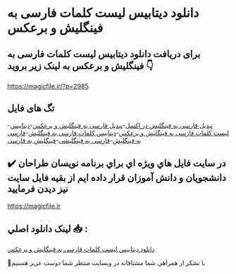 # دانلود دیتابیس لیست کلمات فارسی به فینگلیش و برعکس

## برای دریافت دانلود دیتابیس لیست کلمات فارسی به فینگلیش و برعکس به لینک زیر بروید 👇

https://magicfile.ir/?p=2985

## تگ های فایل

-[تبدیل فارسی به فینگلیش در اکسل](https://magicfile.ir/product/%d8%af%db%8c%d8%aa%d8%a7%d8%a8%db%8c%d8%b3-%d9%84%db%8c%d8%b3%d8%aa-%da%a9%d9%84%d9%85%d8%a7%d8%aa-%d9%81%d8%a7%d8%b1%d8%b3%db%8c-%d8%a8%d9%87-%d9%81%db%8c%d9%86%da%af%d9%84%db%8c%d8%b4-%d9%88-%d8%a8%d8%b1%d8%b9%da%a9%d8%b3/)-[تبدیل فارسی به فینگلیش و برعکس](https://magicfile.ir/product/%d8%af%db%8c%d8%aa%d8%a7%d8%a8%db%8c%d8%b3-%d9%84%db%8c%d8%b3%d8%aa-%da%a9%d9%84%d9%85%d8%a7%d8%aa-%d9%81%d8%a7%d8%b1%d8%b3%db%8c-%d8%a8%d9%87-%d9%81%db%8c%d9%86%da%af%d9%84%db%8c%d8%b4-%d9%88-%d8%a8%d8%b1%d8%b9%da%a9%d8%b3/)-[دیتابیس لیست کلمات فارسی به فینگلیش و برعکس](https://magicfile.ir/product/%d8%af%db%8c%d8%aa%d8%a7%d8%a8%db%8c%d8%b3-%d9%84%db%8c%d8%b3%d8%aa-%da%a9%d9%84%d9%85%d8%a7%d8%aa-%d9%81%d8%a7%d8%b1%d8%b3%db%8c-%d8%a8%d9%87-%d9%81%db%8c%d9%86%da%af%d9%84%db%8c%d8%b4-%d9%88-%d8%a8%d8%b1%d8%b9%da%a9%d8%b3/)-[دیتابیس کلمات فارسی به فینگلیش](https://magicfile.ir/product/%d8%af%db%8c%d8%aa%d8%a7%d8%a8%db%8c%d8%b3-%d9%84%db%8c%d8%b3%d8%aa-%da%a9%d9%84%d9%85%d8%a7%d8%aa-%d9%81%d8%a7%d8%b1%d8%b3%db%8c-%d8%a8%d9%87-%d9%81%db%8c%d9%86%da%af%d9%84%db%8c%d8%b4-%d9%88-%d8%a8%d8%b1%d8%b9%da%a9%d8%b3/)-[فارسی به فینگلیش](https://magicfile.ir/product/%d8%af%db%8c%d8%aa%d8%a7%d8%a8%db%8c%d8%b3-%d9%84%db%8c%d8%b3%d8%aa-%da%a9%d9%84%d9%85%d8%a7%d8%aa-%d9%81%d8%a7%d8%b1%d8%b3%db%8c-%d8%a8%d9%87-%d9%81%db%8c%d9%86%da%af%d9%84%db%8c%d8%b4-%d9%88-%d8%a8%d8%b1%d8%b9%da%a9%d8%b3/)-[فارسی به فینگلیشی](https://magicfile.ir/product/%d8%af%db%8c%d8%aa%d8%a7%d8%a8%db%8c%d8%b3-%d9%84%db%8c%d8%b3%d8%aa-%da%a9%d9%84%d9%85%d8%a7%d8%aa-%d9%81%d8%a7%d8%b1%d8%b3%db%8c-%d8%a8%d9%87-%d9%81%db%8c%d9%86%da%af%d9%84%db%8c%d8%b4-%d9%88-%d8%a8%d8%b1%d8%b9%da%a9%d8%b3/)-[فینگلیش به فارسی](https://magicfile.ir/product/%d8%af%db%8c%d8%aa%d8%a7%d8%a8%db%8c%d8%b3-%d9%84%db%8c%d8%b3%d8%aa-%da%a9%d9%84%d9%85%d8%a7%d8%aa-%d9%81%d8%a7%d8%b1%d8%b3%db%8c-%d8%a8%d9%87-%d9%81%db%8c%d9%86%da%af%d9%84%db%8c%d8%b4-%d9%88-%d8%a8%d8%b1%d8%b9%da%a9%d8%b3/)

## ✔️ در سايت فايل هاي ويژه اي براي برنامه نويسان طراحان دانشجويان و دانش آموزان قرار داده ايم از بقيه فايل سايت نيز ديدن فرماييد

https://magicfile.ir


## لينک دانلود اصلي 📥 :

[دانلود دیتابیس لیست کلمات فارسی به فینگلیش و برعکس](https://magicfile.ir/product/%d8%af%db%8c%d8%aa%d8%a7%d8%a8%db%8c%d8%b3-%d9%84%db%8c%d8%b3%d8%aa-%da%a9%d9%84%d9%85%d8%a7%d8%aa-%d9%81%d8%a7%d8%b1%d8%b3%db%8c-%d8%a8%d9%87-%d9%81%db%8c%d9%86%da%af%d9%84%db%8c%d8%b4-%d9%88-%d8%a8%d8%b1%d8%b9%da%a9%d8%b3/) 


🙏با تشکر از همراهي شما مشتاقانه در وبسایت منتظر شما دوست عزیز هستیم

